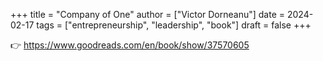 +++
title = "Company of One"
author = ["Victor Dorneanu"]
date = 2024-02-17
tags = ["entrepreneurship", "leadership", "book"]
draft = false
+++

👉 <https://www.goodreads.com/en/book/show/37570605>

